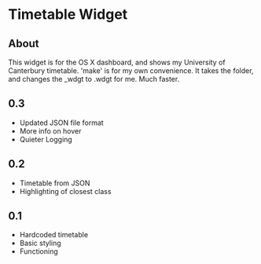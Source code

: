 Timetable Widget
================

About
-----

This widget is for the OS X dashboard, and shows my University of Canterbury timetable.
'make' is for my own convenience. It takes the folder, and changes the _wdgt to .wdgt for me. Much faster.

0.3
---
+ Updated JSON file format
+ More info on hover
+ Quieter Logging

0.2
---
+ Timetable from JSON
+ Highlighting of closest class

0.1
---
+ Hardcoded timetable
+ Basic styling
+ Functioning